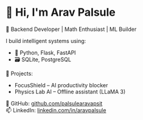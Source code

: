 # 👋 Hi, I'm Arav Palsule

🎯 Backend Developer | Math Enthusiast | ML Builder

I build intelligent systems using:
- 🐍 Python, Flask, FastAPI
- 🗃️ SQLite, PostgreSQL

🧠 Projects:
- FocusShield – AI productivity blocker
- Physics Lab AI – Offline assistant (LLaMA 3)

🔗 GitHub: [github.com/palsulearavapsit](https://github.com/palsulearavapsit)  
📫 LinkedIn: [linkedin.com/in/aravpalsule](https://www.linkedin.com/in/aravpalsule/)
